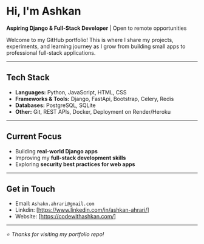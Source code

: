 # Hi, I'm Ashkan  

**Aspiring Django & Full-Stack Developer** |  Open to remote opportunities  

Welcome to my GitHub portfolio! This is where I share my projects, experiments, and learning journey as I grow from building small apps to professional full-stack applications.  

---

## Tech Stack  

- **Languages:** Python, JavaScript, HTML, CSS  
- **Frameworks & Tools:** Django, FastApi, Bootstrap, Celery, Redis  
- **Databases:** PostgreSQL, SQLite  
- **Other:** Git, REST APIs, Docker, Deployment on Render/Heroku  

---

## Current Focus  

- Building **real-world Django apps**  
- Improving my **full-stack development skills**  
- Exploring **security best practices for web apps**  

---

## Get in Touch  
  
- Email: `Ashakn.ahrari@gmail.com`  
- Linkdin: [https://www.linkedin.com/in/ashkan-ahrari/]
- Website: [https://codewithashkan.com/]

---
⭐️ *Thanks for visiting my portfolio repo!*  
